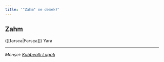 ```yaml
---
title: '"Zahm" ne demek?'
---
```


## Zahm
([[farsca|Farsça]]) Yara

---
*Menşei: [Kubbealtı Lugatı](https://www.lugatim.com/s/Zahm)*